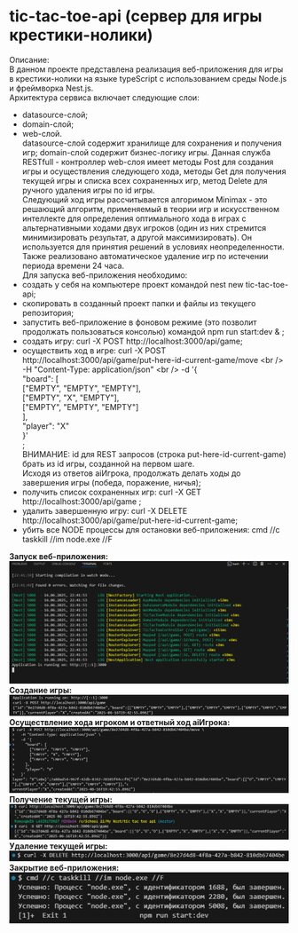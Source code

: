 # tic-tac-toe-api (сервер для игры крестики-нолики)
Описание:<br />
В данном проекте представлена реализация веб-приложения для игры в крестики-нолики на языке typeScript c использованием среды Node.js и фреймворка Nest.js.<br />
Архитектура сервиса включает следующие слои:
  - datasource-слой;<br />
  - domain-слой;<br />
  - web-слой.<br />
datasource-слой содержит хранилище для сохранения и получения игр; domain-слой содержит бизнес-логику игры. Данная служба RESTfull - контроллер web-слоя имеет методы Post для создания игры и осуществления следующего хода, методы Get для получения текущей игры и списка всех сохраненных игр, метод Delete для ручного удаления игры по id игры.<br />
Следующий ход игры рассчитывается алгоримом Minimax - это решающий алгоритм, применяемый в теории игр и искусственном интеллекте для определения оптимального хода в играх с альтернативными ходами двух игроков (один из них стремится минимизировать результат, а другой максимизировать). Он используется для принятия решений в условиях неопределенности.<br />
Также реализовано автоматическое удаление игр по истечении периода времени 24 часа.<br />
Для запуска веб-приложения необходимо:
  - создать у себя на компьютере проект командой nest new tic-tac-toe-api;<br />
  - скопировать в созданный проект папки и файлы из текущего репозитория;<br />
  - запустить веб-приложение в фоновом режиме (это позволит продолжать пользоваться консолью) командой npm run start:dev & ;<br />
  - создать игру: curl -X POST http://localhost:3000/api/game;<br />
  - осуществить ход в игре: curl -X POST http://localhost:3000/api/game/put-here-id-current-game/move \<br />
      -H "Content-Type: application/json" \<br />
      -d '{<br />
        "board": [<br />
          ["EMPTY", "EMPTY", "EMPTY"],<br />
          ["EMPTY", "X", "EMPTY"],<br />
          ["EMPTY", "EMPTY", "EMPTY"]<br />
        ],<br />
        "player": "X"<br />
      }'<br />
    ;<br />
    ВНИМАНИЕ: id для REST запросов (строка put-here-id-current-game) брать из id игры, созданной на первом шаге.<br />
    Исходя из ответов aiИгрока, продолжать делать ходы до завершения игры (победа, поражение, ничья);<br />
  - получить список сохраненных игр: curl -X GET http://localhost:3000/api/game ;<br />
  - удалить завершенную игру: curl -X DELETE http://localhost:3000/api/game/put-here-id-current-game;<br />
  - убить все NODE процессы для остановки веб-приложения: cmd //c taskkill //im node.exe //F 

**Запуск веб-приложения:**<br />
!['Скриншот проекта 1'](img/screenshot01.png)<br />
**Создание игры:**<br />
!['Скриншот проекта 1'](img/screenshot02.PNG)<br />
**Осуществление хода игроком и ответный ход aiИгрока:**<br />
!['Скриншот проекта 1'](img/screenshot03.PNG)<br />
**Получение текущей игры:**<br />
!['Скриншот проекта 1'](img/screenshot04.PNG)<br />
**Удаление текущей игры:**<br />
!['Скриншот проекта 1'](img/screenshot05.PNG)<br />
**Закрытие веб-приложения:**<br />
!['Скриншот проекта 1'](img/screenshot06.PNG)<br />